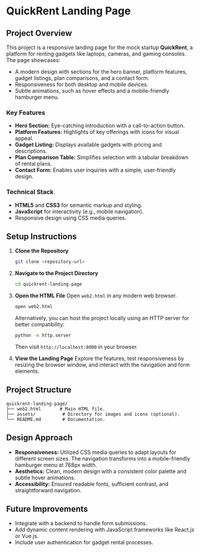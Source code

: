 # QuickRent Landing Page

## Project Overview
This project is a responsive landing page for the mock startup **QuickRent**, a platform for renting gadgets like laptops, cameras, and gaming consoles. The page showcases:

- A modern design with sections for the hero banner, platform features, gadget listings, plan comparisons, and a contact form.
- Responsiveness for both desktop and mobile devices.
- Subtle animations, such as hover effects and a mobile-friendly hamburger menu.

### Key Features
- **Hero Section:** Eye-catching introduction with a call-to-action button.
- **Platform Features:** Highlights of key offerings with icons for visual appeal.
- **Gadget Listing:** Displays available gadgets with pricing and descriptions.
- **Plan Comparison Table:** Simplifies selection with a tabular breakdown of rental plans.
- **Contact Form:** Enables user inquiries with a simple, user-friendly design.

### Technical Stack
- **HTML5** and **CSS3** for semantic markup and styling.
- **JavaScript** for interactivity (e.g., mobile navigation).
- Responsive design using CSS media queries.

## Setup Instructions
1. **Clone the Repository**
   ```bash
   git clone <repository-url>
   ```

2. **Navigate to the Project Directory**
   ```bash
   cd quickrent-landing-page
   ```

3. **Open the HTML File**
   Open `web2.html` in any modern web browser.

   ```bash
   open web2.html
   ```
   
   Alternatively, you can host the project locally using an HTTP server for better compatibility:
   ```bash
   python -m http.server
   ```
   Then visit `http://localhost:8000` in your browser.

4. **View the Landing Page**
   Explore the features, test responsiveness by resizing the browser window, and interact with the navigation and form elements.

## Project Structure
```
quickrent-landing-page/
├── web2.html       # Main HTML file.
├── assets/          # Directory for images and icons (optional).
└── README.md        # Documentation.
```

## Design Approach
- **Responsiveness:** Utilized CSS media queries to adapt layouts for different screen sizes. The navigation transforms into a mobile-friendly hamburger menu at 768px width.
- **Aesthetics:** Clean, modern design with a consistent color palette and subtle hover animations.
- **Accessibility:** Ensured readable fonts, sufficient contrast, and straightforward navigation.

## Future Improvements
- Integrate with a backend to handle form submissions.
- Add dynamic content rendering with JavaScript frameworks like React.js or Vue.js.
- Include user authentication for gadget rental processes.


